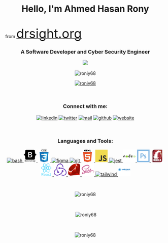 <h1 align="center">Hello, I'm Ahmed Hasan Rony </h1>
<br/>from <a href="dr-sight.github.io"><span style="font-size:40px">drsight.org</span></a>
<h3 align="center">A Software Developer and Cyber Security Engineer </h3>
<div id="header" align="center">
  <img src="https://media.giphy.com/media/fwbZnTftCXVocKzfxR/giphy.gif" width="200"/>
</div>

<p align="center"> <img src="https://komarev.com/ghpvc/?username=roniy68&label=Profile%20views&color=0e75b6&style=flat" alt="roniy68" /> </p>

<p align="center"> <a href="https://github.com/ryo-ma/github-profile-trophy"><img src="https://github-profile-trophy.vercel.app/?username=roniy68" alt="roniy68" /></a> </p>

<br>

<h3 align="center">Connect with me:</h3>
<p align="center">
<a href="https://www.linkedin.com/in/ahroniy/" target="blank"><img align="center" src="https://media.tenor.com/8q8PYGT5jW0AAAAd/linkedin-teameasil.gif" alt="linkedin" height="50" width="50" /></a>
<a href="https://twitter.com/ahroniy" target="blank"><img align="center" src="https://media.giphy.com/media/SMKiEh9WDO6ze/giphy.gif" alt="twitter" height="50" width="50" /></a>
<a href="mailto:ahmed.hasan.rony@gmail.com?subject=Reaching%20Out%20to%20you%20from%20Github" target="blank"><img align="center" src="https://media.giphy.com/media/5NPhdqmyRxn8I/giphy.gif" alt="mail" height="50" width="50" /></a>
<a href="https://www.github.com/roniy68" target="blank"><img align="center" src="https://media1.giphy.com/avatars/mwooodward/cIe5MvDvX4Vc.gif" alt="github" height="50" width="50" /></a>
<a href="https://roniy68.github.io" target="blank"><img align="center" src="https://media.giphy.com/media/eNkinmRoeqYhDvU476/giphy.gif" alt="website" height="50" width="50" /></a>
</p>


<br>

<h3 align="center">Languages and Tools:</h3>
<p align="center"> <a href="https://www.gnu.org/software/bash/" target="_blank" rel="noreferrer"> <img src="https://www.vectorlogo.zone/logos/gnu_bash/gnu_bash-icon.svg" alt="bash" width="40" height="40"/> </a> <a href="https://getbootstrap.com" target="_blank" rel="noreferrer"> <img src="https://raw.githubusercontent.com/devicons/devicon/master/icons/bootstrap/bootstrap-plain-wordmark.svg" alt="bootstrap" width="40" height="40"/> </a> <a href="https://www.w3schools.com/css/" target="_blank" rel="noreferrer"> <img src="https://raw.githubusercontent.com/devicons/devicon/master/icons/css3/css3-original-wordmark.svg" alt="css3" width="40" height="40"/> </a> <a href="https://www.figma.com/" target="_blank" rel="noreferrer"> <img src="https://www.vectorlogo.zone/logos/figma/figma-icon.svg" alt="figma" width="40" height="40"/> </a> <a href="https://git-scm.com/" target="_blank" rel="noreferrer"> <img src="https://www.vectorlogo.zone/logos/git-scm/git-scm-icon.svg" alt="git" width="40" height="40"/> </a> <a href="https://www.w3.org/html/" target="_blank" rel="noreferrer"> <img src="https://raw.githubusercontent.com/devicons/devicon/master/icons/html5/html5-original-wordmark.svg" alt="html5" width="40" height="40"/> </a> <a href="https://developer.mozilla.org/en-US/docs/Web/JavaScript" target="_blank" rel="noreferrer"> <img src="https://raw.githubusercontent.com/devicons/devicon/master/icons/javascript/javascript-original.svg" alt="javascript" width="40" height="40"/> </a> <a href="https://jestjs.io" target="_blank" rel="noreferrer"> <img src="https://www.vectorlogo.zone/logos/jestjsio/jestjsio-icon.svg" alt="jest" width="40" height="40"/> </a> <a href="https://nodejs.org" target="_blank" rel="noreferrer"> <img src="https://raw.githubusercontent.com/devicons/devicon/master/icons/nodejs/nodejs-original-wordmark.svg" alt="nodejs" width="40" height="40"/> </a> <a href="https://www.photoshop.com/en" target="_blank" rel="noreferrer"> <img src="https://raw.githubusercontent.com/devicons/devicon/master/icons/photoshop/photoshop-line.svg" alt="photoshop" width="40" height="40"/> </a> <a href="https://rubyonrails.org" target="_blank" rel="noreferrer"> <img src="https://raw.githubusercontent.com/devicons/devicon/master/icons/rails/rails-original-wordmark.svg" alt="rails" width="40" height="40"/> </a> <a href="https://reactjs.org/" target="_blank" rel="noreferrer"> <img src="https://raw.githubusercontent.com/devicons/devicon/master/icons/react/react-original-wordmark.svg" alt="react" width="40" height="40"/> </a> <a href="https://redux.js.org" target="_blank" rel="noreferrer"> <img src="https://raw.githubusercontent.com/devicons/devicon/master/icons/redux/redux-original.svg" alt="redux" width="40" height="40"/> </a> <a href="https://www.ruby-lang.org/en/" target="_blank" rel="noreferrer"> <img src="https://raw.githubusercontent.com/devicons/devicon/master/icons/ruby/ruby-original.svg" alt="ruby" width="40" height="40"/> </a> <a href="https://sass-lang.com" target="_blank" rel="noreferrer"> <img src="https://raw.githubusercontent.com/devicons/devicon/master/icons/sass/sass-original.svg" alt="sass" width="40" height="40"/> </a> <a href="https://tailwindcss.com/" target="_blank" rel="noreferrer"> <img src="https://www.vectorlogo.zone/logos/tailwindcss/tailwindcss-icon.svg" alt="tailwind" width="40" height="40"/> </a> <a href="https://webpack.js.org" target="_blank" rel="noreferrer"> <img src="https://raw.githubusercontent.com/devicons/devicon/d00d0969292a6569d45b06d3f350f463a0107b0d/icons/webpack/webpack-original-wordmark.svg" alt="webpack" width="40" height="40"/> </a> </p>

<br>

<p align="center"><img align="center" src="https://github-readme-stats.vercel.app/api/top-langs?username=roniy68&show_icons=true&locale=en&layout=compact" alt="roniy68" /></p>

<br>

<p align="center">&nbsp;<img align="center" src="https://github-readme-stats.vercel.app/api?username=roniy68&show_icons=true&locale=en" alt="roniy68" /></p>
<br>
<p align="center"><img align="center" src="https://github-readme-streak-stats.herokuapp.com/?user=roniy68&" alt="roniy68" /></p>
